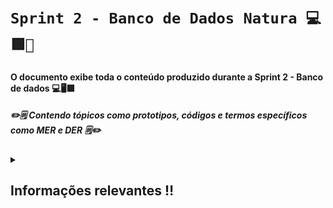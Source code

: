 # **`Sprint 2 - Banco de Dados Natura 💻🟩🌷`**

#### O documento exibe toda o conteúdo produzido durante a Sprint 2 - Banco de dados 💻🖥️🟩 ####
##### ✏️🗒️ Contendo tópicos como prototipos, códigos e termos específicos como MER e DER 🗒️✏️ #####

<details closed> 
  <summary><h2>Informações relevantes ‼️</h2></summary>

  ---

<img src="imagens/DER.png" alt="Trilho e casa" width="300"/> <br>
<img src="imagens/MER.png" alt="Trilho e casa" width="300"/> <br>
<img src="imagens/dicionario.png" alt="Trilho e casa" width="300"/>


---

</details>
